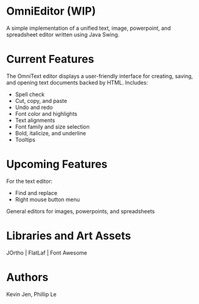 # OmniEditor (WIP)
A simple implementation of a unified text, image, powerpoint, and spreadsheet editor written using Java Swing.

# Current Features
The OmniText editor displays a user-friendly interface for creating, saving, and opening text documents backed by HTML. Includes:
- Spell check
- Cut, copy, and paste
- Undo and redo
- Font color and highlights
- Text alignments
- Font family and size selection
- Bold, italicize, and underline
- Tooltips

# Upcoming Features
For the text editor:
- Find and replace
- Right mouse button menu

General editors for images, powerpoints, and spreadsheets 

# Libraries and Art Assets
JOrtho | FlatLaf | Font Awesome

# Authors
Kevin Jen, Phillip Le